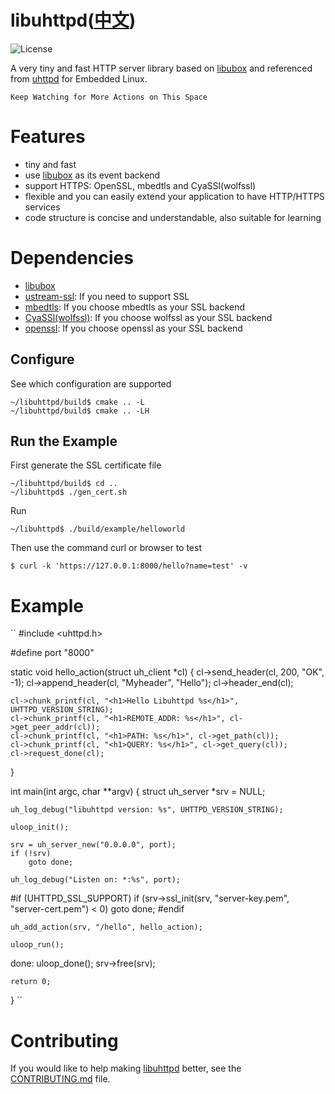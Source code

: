# libuhttpd([中文](https://github.com/zhaojh329/libuhttpd/blob/master/README_ZH.md))

![](https://img.shields.io/badge/license-GPLV3-brightgreen.svg?style=plastic "License")

[libubox]: https://git.lede-project.org/?p=project/libubox.git
[uhttpd]: https://git.lede-project.org/?p=project/uhttpd.git
[ustream-ssl]: https://git.lede-project.org/?p=project/ustream-ssl.git
[openssl]: https://github.com/openssl/openssl
[mbedtls]: https://github.com/ARMmbed/mbedtls
[CyaSSl(wolfssl)]: https://github.com/wolfSSL/wolfssl

A very tiny and fast HTTP server library based on [libubox] and referenced from [uhttpd] for Embedded Linux.

`Keep Watching for More Actions on This Space`

# Features
* tiny and fast
* use [libubox] as its event backend
* support HTTPS: OpenSSL, mbedtls and CyaSSl(wolfssl)
* flexible and you can easily extend your application to have HTTP/HTTPS services
* code structure is concise and understandable, also suitable for learning

# Dependencies
* [libubox]
* [ustream-ssl]: If you need to support SSL
* [mbedtls]: If you choose mbedtls as your SSL backend
* [CyaSSl(wolfssl)]: If you choose wolfssl as your SSL backend
* [openssl]: If you choose openssl as your SSL backend

## Configure
See which configuration are supported

	~/libuhttpd/build$ cmake .. -L
	~/libuhttpd/build$ cmake .. -LH
	
## Run the Example
First generate the SSL certificate file

	~/libuhttpd/build$ cd ..
	~/libuhttpd$ ./gen_cert.sh
	
Run

	~/libuhttpd$ ./build/example/helloworld
	
Then use the command curl or browser to test

	$ curl -k 'https://127.0.0.1:8000/hello?name=test' -v
	
# Example
``
#include <uhttpd.h>

#define port "8000"

static void hello_action(struct uh_client *cl)
{
    cl->send_header(cl, 200, "OK", -1);
    cl->append_header(cl, "Myheader", "Hello");
    cl->header_end(cl);

    cl->chunk_printf(cl, "<h1>Hello Libuhttpd %s</h1>", UHTTPD_VERSION_STRING);
    cl->chunk_printf(cl, "<h1>REMOTE_ADDR: %s</h1>", cl->get_peer_addr(cl));
    cl->chunk_printf(cl, "<h1>PATH: %s</h1>", cl->get_path(cl));
    cl->chunk_printf(cl, "<h1>QUERY: %s</h1>", cl->get_query(cl));
    cl->request_done(cl);
}

int main(int argc, char **argv)
{
    struct uh_server *srv = NULL;
    
    uh_log_debug("libuhttpd version: %s", UHTTPD_VERSION_STRING);

    uloop_init();

    srv = uh_server_new("0.0.0.0", port);
    if (!srv)
        goto done;

    uh_log_debug("Listen on: *:%s", port);

#if (UHTTPD_SSL_SUPPORT)
    if (srv->ssl_init(srv, "server-key.pem", "server-cert.pem") < 0)
        goto done;
#endif

    uh_add_action(srv, "/hello", hello_action);
    
    uloop_run();
done:
    uloop_done();
    srv->free(srv);
    
    return 0;
}
``

# Contributing
If you would like to help making [libuhttpd](https://github.com/zhaojh329/libuhttpd) better,
see the [CONTRIBUTING.md](https://github.com/zhaojh329/libuhttpd/blob/master/CONTRIBUTING.md) file.
